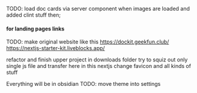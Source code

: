 TODO: load doc cards via server component when images are loaded and added clint stuff then;

#### for landing pages links
TODO: make original website like this https://dockit.geekfun.club/
https://nextjs-starter-kit.liveblocks.app/

refactor and finish upper project in downloads folder try to squiz out only single js file and transfer here in this nextjs change favicon and all kinds of stuff

Everything will be in obsidian
TODO: move theme into settings